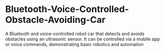 # Bluetooth-Voice-Controlled-Obstacle-Avoiding-Car
A Bluetooth and voice-controlled robot car that detects and avoids obstacles using an ultrasonic sensor. It can be controlled via a mobile app or voice commands, demonstrating basic robotics and automation
